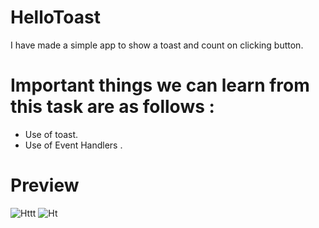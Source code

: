 
# HelloToast

I have made a simple app to show a toast and count on clicking button.

# Important things we can learn from this task are as follows :

* Use of toast.
* Use of Event Handlers .

# Preview

![Httt](https://user-images.githubusercontent.com/68476336/116574655-9301f900-a92b-11eb-897a-d25996e6093a.PNG)
![Ht](https://user-images.githubusercontent.com/68476336/116574725-a2814200-a92b-11eb-81f4-f75dfa7daee0.PNG)


